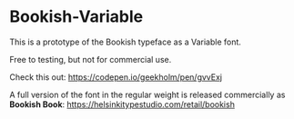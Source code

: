 # Bookish-Variable

This is a prototype of the Bookish typeface as a Variable font.

Free to testing, but not for commercial use.

Check this out:
https://codepen.io/geekholm/pen/gvvExj

A full version of the font in the regular weight is released commercially as __Bookish Book__:
https://helsinkitypestudio.com/retail/bookish
